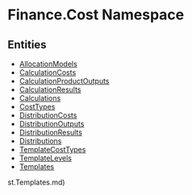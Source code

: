﻿---
uid: Finance.Cost
---
# Finance.Cost Namespace

## Entities
- [AllocationModels](Finance.Cost.AllocationModels.md)  
- [CalculationCosts](Finance.Cost.CalculationCosts.md)  
- [CalculationProductOutputs](Finance.Cost.CalculationProductOutputs.md)  
- [CalculationResults](Finance.Cost.CalculationResults.md)  
- [Calculations](Finance.Cost.Calculations.md)  
- [CostTypes](Finance.Cost.CostTypes.md)  
- [DistributionCosts](Finance.Cost.DistributionCosts.md)  
- [DistributionOutputs](Finance.Cost.DistributionOutputs.md)  
- [DistributionResults](Finance.Cost.DistributionResults.md)  
- [Distributions](Finance.Cost.Distributions.md)  
- [TemplateCostTypes](Finance.Cost.TemplateCostTypes.md)  
- [TemplateLevels](Finance.Cost.TemplateLevels.md)  
- [Templates](Finance.Cost.Templates.md)  

st.Templates.md)  

